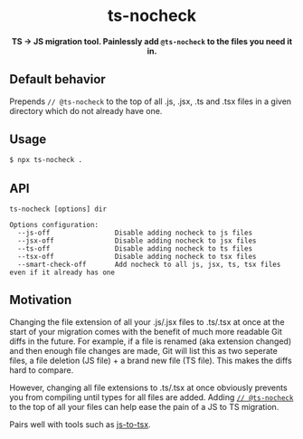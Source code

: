 <h1 align="center"><strong>ts-nocheck</strong></h1>
<h4 align="center">TS -> JS migration tool. Painlessly add  <code>@ts-nocheck</code> to the files you need it in.</h4>

## Default behavior

Prepends `// @ts-nocheck` to the top of all .js, .jsx, .ts and .tsx files in a given directory which do not already have one.

## Usage

```bash
$ npx ts-nocheck .
```

## API

```
ts-nocheck [options] dir

Options configuration:
  --js-off                Disable adding nocheck to js files
  --jsx-off               Disable adding nocheck to jsx files
  --ts-off                Disable adding nocheck to ts files
  --tsx-off               Disable adding nocheck to tsx files
  --smart-check-off       Add nocheck to all js, jsx, ts, tsx files even if it already has one
```

## Motivation

Changing the file extension of all your .js/.jsx files to .ts/.tsx at once at the start of your migration comes with the benefit of much more readable Git diffs in the future. For example, if a file is renamed (aka extension changed) and then enough file changes are made, Git will list this as two seperate files, a file deletion (JS file) + a brand new file (TS file). This makes the diffs hard to compare.

However, changing all file extensions to .ts/.tsx at once obviously prevents you from compiling until types for all files are added. Adding [`// @ts-nocheck`](https://www.typescriptlang.org/docs/handbook/release-notes/typescript-3-7.html#-ts-nocheck-in-typescript-files) to the top of all your files can help ease the pain of a JS to TS migration.

Pairs well with tools such as [js-to-tsx](https://github.com/markogresak/js-to-tsx).

